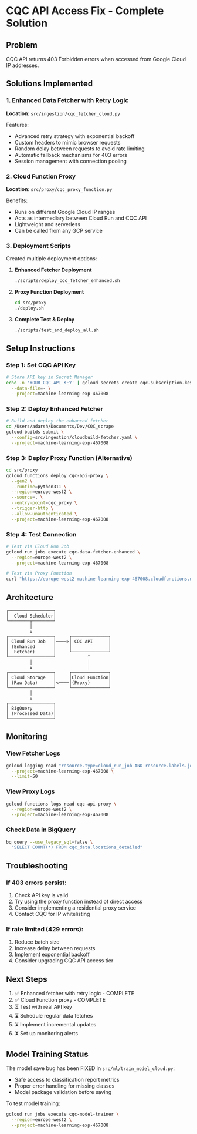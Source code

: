# CQC API Access Fix - Complete Solution

## Problem
CQC API returns 403 Forbidden errors when accessed from Google Cloud IP addresses.

## Solutions Implemented

### 1. Enhanced Data Fetcher with Retry Logic
**Location**: `src/ingestion/cqc_fetcher_cloud.py`

Features:
- Advanced retry strategy with exponential backoff
- Custom headers to mimic browser requests
- Random delay between requests to avoid rate limiting
- Automatic fallback mechanisms for 403 errors
- Session management with connection pooling

### 2. Cloud Function Proxy
**Location**: `src/proxy/cqc_proxy_function.py`

Benefits:
- Runs on different Google Cloud IP ranges
- Acts as intermediary between Cloud Run and CQC API
- Lightweight and serverless
- Can be called from any GCP service

### 3. Deployment Scripts
Created multiple deployment options:

1. **Enhanced Fetcher Deployment**
   ```bash
   ./scripts/deploy_cqc_fetcher_enhanced.sh
   ```

2. **Proxy Function Deployment**
   ```bash
   cd src/proxy
   ./deploy.sh
   ```

3. **Complete Test & Deploy**
   ```bash
   ./scripts/test_and_deploy_all.sh
   ```

## Setup Instructions

### Step 1: Set CQC API Key
```bash
# Store API key in Secret Manager
echo -n 'YOUR_CQC_API_KEY' | gcloud secrets create cqc-subscription-key \
  --data-file=- \
  --project=machine-learning-exp-467008
```

### Step 2: Deploy Enhanced Fetcher
```bash
# Build and deploy the enhanced fetcher
cd /Users/adarsh/Documents/Dev/CQC_scrape
gcloud builds submit \
  --config=src/ingestion/cloudbuild-fetcher.yaml \
  --project=machine-learning-exp-467008
```

### Step 3: Deploy Proxy Function (Alternative)
```bash
cd src/proxy
gcloud functions deploy cqc-api-proxy \
  --gen2 \
  --runtime=python311 \
  --region=europe-west2 \
  --source=. \
  --entry-point=cqc_proxy \
  --trigger-http \
  --allow-unauthenticated \
  --project=machine-learning-exp-467008
```

### Step 4: Test Connection
```bash
# Test via Cloud Run Job
gcloud run jobs execute cqc-data-fetcher-enhanced \
  --region=europe-west2 \
  --project=machine-learning-exp-467008

# Test via Proxy Function
curl "https://europe-west2-machine-learning-exp-467008.cloudfunctions.net/cqc-api-proxy?endpoint=locations&page=1&perPage=5"
```

## Architecture

```
┌─────────────────┐
│  Cloud Scheduler│
└────────┬────────┘
         │
         v
┌─────────────────┐     ┌──────────────┐
│ Cloud Run Job   │────>│ CQC API      │
│ (Enhanced       │     │              │
│  Fetcher)       │     └──────────────┘
└─────────────────┘            ^
         │                     │
         v                     │
┌─────────────────┐     ┌──────────────┐
│ Cloud Storage   │     │Cloud Function│
│ (Raw Data)      │<────│(Proxy)       │
└─────────────────┘     └──────────────┘
         │
         v
┌─────────────────┐
│ BigQuery        │
│ (Processed Data)│
└─────────────────┘
```

## Monitoring

### View Fetcher Logs
```bash
gcloud logging read "resource.type=cloud_run_job AND resource.labels.job_name=cqc-data-fetcher-enhanced" \
  --project=machine-learning-exp-467008 \
  --limit=50
```

### View Proxy Logs
```bash
gcloud functions logs read cqc-api-proxy \
  --region=europe-west2 \
  --project=machine-learning-exp-467008
```

### Check Data in BigQuery
```bash
bq query --use_legacy_sql=false \
  "SELECT COUNT(*) FROM cqc_data.locations_detailed"
```

## Troubleshooting

### If 403 errors persist:
1. Check API key is valid
2. Try using the proxy function instead of direct access
3. Consider implementing a residential proxy service
4. Contact CQC for IP whitelisting

### If rate limited (429 errors):
1. Reduce batch size
2. Increase delay between requests
3. Implement exponential backoff
4. Consider upgrading CQC API access tier

## Next Steps

1. ✅ Enhanced fetcher with retry logic - COMPLETE
2. ✅ Cloud Function proxy - COMPLETE
3. ⏳ Test with real API key
4. ⏳ Schedule regular data fetches
5. ⏳ Implement incremental updates
6. ⏳ Set up monitoring alerts

## Model Training Status

The model save bug has been FIXED in `src/ml/train_model_cloud.py`:
- Safe access to classification report metrics
- Proper error handling for missing classes
- Model package validation before saving

To test model training:
```bash
gcloud run jobs execute cqc-model-trainer \
  --region=europe-west2 \
  --project=machine-learning-exp-467008
```